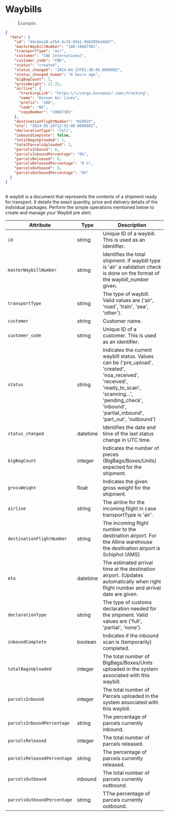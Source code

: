 # Waybills

> Example:

```json
{
  "data": {
    "id": "4dcdea18-afb4-4c38-8541-9b83056a5667",
    "masterWaybillNumber": "180-19687301",
    "transportType": "air",
    "customer": "CNE International",
    "customer_code": "CNE",
    "status": "created",
    "status_changed": "2024-04-23T01:30:45.000000Z",
    "status_changed_human": "6 hours ago",
    "bigBagCount": 1,
    "grossWeight": 13.25,
    "airline": {
      "trackingLink": "https:\/\/cargo.koreanair.com\/tracking",
      "name": "Korean Air Lines",
      "prefix": "180",
      "code": "KE",
      "copyNumber": "19687301"
    },
    "destinationFlightNumber": "KE0925",
    "eta": "2024-05-26T12:52:00.000000Z",
    "declarationType": "full",
    "inboundComplete": false,
    "totalBagsUploaded": 1,
    "totalParcelsUploaded": 1,
    "parcelsInbound": 0,
    "parcelsInboundPercentage": "0%",
    "parcelsReleased": 0,
    "parcelsReleasedPercentage": "0 %",
    "parcelsOutbound": 0,
    "parcelsOutboundPercentage": "0%"
  }
}
    
```

A waybill is a document that represents the contents of a shipment ready for transport. It details
the exact quantity, price and delivery details of the individual packages. 
Perform the simple operations mentioned below to create and manage your Waybill pre alert.

| Attribute                         | Type                             | Description                                                                                                                                                                                                      |
|-----------------------------------|----------------------------------|------------------------------------------------------------------------------------------------------------------------------------------------------------------------------------------------------------------|
| `id`                              | <span class=type>string</span>   | Unique ID of a waybill. This is used as an identifier.                                                                                                                                                           |
| `masterWaybillNumber`             | <span class=type>string</span>   | Identifies the total shipment. If waybill type is 'air' a validation check is done on the format of the waybill_number given.                                                                                    |
| `transportType`                   | <span class=type>string</span>   | The type of waybill. Valid values are ('air', 'road', 'train', 'sea', 'other').                                                                                                                                  |
| `customer`                        | <span class=type>string</span>   | Customer name.                                                                                                                                                                                                   |
| `customer_code`                   | <span class=type>string</span>   | Unique ID of a customer. This is used as an identifier.                                                                                                                                                          |
| `status`                          | <span class=type>string</span>   | Indicates the current waybill status. Values can be ('pre_upload', 'created', 'noa_received', 'received', 'ready_to_scan', 'scanning...', 'pending_check', 'inbound', 'partial_inbound', 'part_out', 'outbound') |
| `status_changed`                  | <span class=type>datetime</span> | Identifies the date and time of the last status change in UTC time.                                                                                                                                              |
| `bigBagCount`                     | <span class=type>integer</span>  | Indicates the number of pieces (BigBags/Boxes/Units) expected for the shipment.                                                                                                                                  |
| `grossWeight`                     | <span class="type">float</span>  | Indicates the given gross weight for the shipment.                                                                                                                                                               |
| `airline`                         | <span class=type>string</span>   | The airline for the incoming flight in case transportType is 'air'.                                                                                                                                              |
| `destinationFlightNumber`         | <span class=type>string</span>   | The incoming flight number to the destination airport. For the Alline warehouse the destination airport is Schiphol (AMS)                                                                                        |
| `eta`                             | <span class=type>datetime</span> | The estimated arrival time at the destination airport. (Updates automatically when right flight number and arrival date are given.                                                                               |
| `declarationType`                 | <span class=type>string</span>   | The type of customs declaration needed for the shipment. Valid values are ('full', 'partial', 'none').                                                                                                           |
| `inboundComplete`                 | <span class=type>boolean</span>  | Indicates if the inbound scan is (temporarily) completed.                                                                                                                                                        |
| `totalBagsUploaded`               | <span class=type>integer</span>  | The total number of BigBags/Boxes/Units uploaded in the system associated with this waybill.                                                                                                                     |
| `parcelsInbound`                  | <span class=type>integer</span>  | The total number of Parcels uploaded in the system associated with this waybill.                                                                                                                                 |
| `parcelsInboundPercentage`        | <span class=type>string</span>   | The percentage of parcels currently inbound.                                                                                                                                                                     |
| `parcelsReleased`                 | <span class=type>integer</span>  | The total number of parcels released.                                                                                                                                                                            |
| `parcelsReleasedPercentage`       | <span class=type>string</span>   | The percentage of parcels currently released.                                                                                                                                                                    |
| `parcelsOutbound`                 | <span class=type>inbound</span>  | The total number of parcels currently outbound.                                                                                                                                                                  |
| `parcelsOutboundPercentage`       | <span class=type>string</span>   | TThe percentage of parcels currently outbound.                                                                                                                                                                   |







